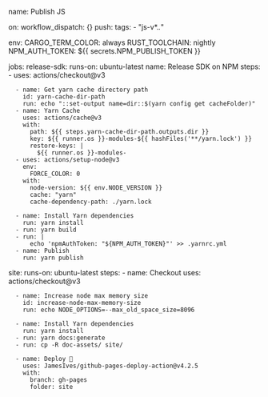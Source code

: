 name: Publish JS

on:
  workflow_dispatch: {}
  push:
    tags:
      - "js-v*.*.*"

env:
  CARGO_TERM_COLOR: always
  RUST_TOOLCHAIN: nightly
  NPM_AUTH_TOKEN: ${{ secrets.NPM_PUBLISH_TOKEN }}

jobs:
  release-sdk:
    runs-on: ubuntu-latest
    name: Release SDK on NPM
    steps:
      - uses: actions/checkout@v3

      - name: Get yarn cache directory path
        id: yarn-cache-dir-path
        run: echo "::set-output name=dir::$(yarn config get cacheFolder)"
      - name: Yarn Cache
        uses: actions/cache@v3
        with:
          path: ${{ steps.yarn-cache-dir-path.outputs.dir }}
          key: ${{ runner.os }}-modules-${{ hashFiles('**/yarn.lock') }}
          restore-keys: |
            ${{ runner.os }}-modules-
      - uses: actions/setup-node@v3
        env:
          FORCE_COLOR: 0
        with:
          node-version: ${{ env.NODE_VERSION }}
          cache: "yarn"
          cache-dependency-path: ./yarn.lock

      - name: Install Yarn dependencies
        run: yarn install
      - run: yarn build
      - run: |
          echo 'npmAuthToken: "${NPM_AUTH_TOKEN}"' >> .yarnrc.yml
      - name: Publish
        run: yarn publish
  site:
    runs-on: ubuntu-latest
    steps:
      - name: Checkout
        uses: actions/checkout@v3

      - name: Increase node max memory size
        id: increase-node-max-memory-size
        run: echo NODE_OPTIONS=--max_old_space_size=8096

      - name: Install Yarn dependencies
        run: yarn install
      - run: yarn docs:generate
      - run: cp -R doc-assets/ site/

      - name: Deploy 🚀
        uses: JamesIves/github-pages-deploy-action@v4.2.5
        with:
          branch: gh-pages
          folder: site
